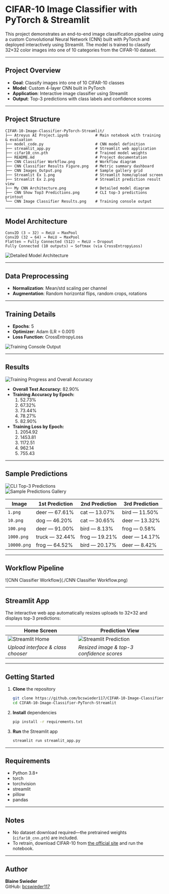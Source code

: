 # CIFAR-10 Image Classifier with PyTorch & Streamlit

This project demonstrates an end-to-end image classification pipeline using a custom Convolutional Neural Network (CNN) built with PyTorch and deployed interactively using Streamlit. The model is trained to classify 32×32 color images into one of 10 categories from the CIFAR-10 dataset.

---

## Project Overview

* **Goal**: Classify images into one of 10 CIFAR-10 classes  
* **Model**: Custom 4-layer CNN built in PyTorch  
* **Application**: Interactive image classifier using Streamlit  
* **Output**: Top-3 predictions with class labels and confidence scores  

---

## Project Structure

    CIFAR-10-Image-Classifier-PyTorch-Streamlit/
    ├── Atreyus AI Project.ipynb            # Main notebook with training & evaluation
    ├── model_code.py                       # CNN model definition
    ├── streamlit_app.py                    # Streamlit web application
    ├── cifar10_cnn.pth                     # Trained model weights
    ├── README.md                           # Project documentation
    ├── CNN Classifier Workflow.png         # Workflow diagram
    ├── CNN Classifier Results Figure.png   # Metric summary dashboard
    ├── CNN Images_Output.png               # Sample gallery grid
    ├── Streamlit Ex 1.png                  # Streamlit home/upload screen
    ├── Streamlit Ex 2.png                  # Streamlit prediction result view
    ├── My CNN Architecture.png             # Detailed model diagram
    ├── CNN Show Top3 Predictions.png       # CLI top-3 predictions printout
    └── CNN Image Classifier Results.png    # Training console output

---

## Model Architecture

    Conv2D (3 → 32) → ReLU → MaxPool  
    Conv2D (32 → 64) → ReLU → MaxPool  
    Flatten → Fully Connected (512) → ReLU → Dropout  
    Fully Connected (10 outputs) → Softmax (via CrossEntropyLoss)

![Detailed Model Architecture](./My%20CNN%20Architecture.png)

---

## Data Preprocessing

* **Normalization**: Mean/std scaling per channel  
* **Augmentation**: Random horizontal flips, random crops, rotations  

---

## Training Details

* **Epochs**: 5  
* **Optimizer**: Adam (LR = 0.001)  
* **Loss Function**: CrossEntropyLoss  

![Training Console Output](./CNN%20Image%20Classifier%20Results.png)

---

## Results

![Training Progress and Overall Accuracy](./CNN%20Classifier%20Results%20Figure.png)

* **Overall Test Accuracy:** 82.90%  
* **Training Accuracy by Epoch:**  
    1. 52.73%  
    2. 67.32%  
    3. 73.44%  
    4. 78.27%  
    5. 82.90%  
* **Training Loss by Epoch:**  
    1. 2054.92  
    2. 1453.81  
    3. 1172.51  
    4. 962.14  
    5. 755.43  

---

## Sample Predictions

![CLI Top-3 Predictions](./CNN%20Show%20Top3%20Predictions.png)  
![Sample Predictions Gallery](./CNN%20Images_Output.png)

| Image       | 1st Prediction   | 2nd Prediction  | 3rd Prediction |
| ----------- | ---------------- | --------------- | -------------- |
| `1.png`     | deer — 67.61%    | cat — 13.07%    | bird — 11.50%  |
| `10.png`    | dog — 46.20%     | cat — 30.65%    | deer — 13.32%  |
| `100.png`   | deer — 91.00%    | bird — 8.13%    | frog — 0.58%   |
| `1000.png`  | truck — 32.44%   | frog — 19.21%   | deer — 14.17%  |
| `10000.png` | frog — 64.52%    | bird — 20.17%   | deer — 8.42%   |

---

## Workflow Pipeline

![CNN Classifier Workflow](./CNN Classifier Workflow.png)

---

## Streamlit App

The interactive web app automatically resizes uploads to 32×32 and displays top-3 predictions:

| Home Screen                                 | Prediction View                                    |
| ------------------------------------------- | -------------------------------------------------- |
| ![Streamlit Home](./Streamlit%20Ex%201.png) | ![Streamlit Prediction](./Streamlit%20Ex%202.png)  |
| *Upload interface & class chooser*          | *Resized image & top-3 confidence scores*          |

---

## Getting Started

1. **Clone** the repository  
    ```bash
    git clone https://github.com/bcswieder117/CIFAR-10-Image-Classifier-PyTorch-Streamlit.git
    cd CIFAR-10-Image-Classifier-PyTorch-Streamlit
    ```

2. **Install** dependencies  

    ```bash
    pip install -r requirements.txt
    ```

3. **Run** the Streamlit app  

    ```bash
    streamlit run streamlit_app.py
    ```

---

## Requirements

* Python 3.8+  
* torch  
* torchvision  
* streamlit  
* pillow  
* pandas  

---

## Notes

* No dataset download required—the pretrained weights (`cifar10_cnn.pth`) are included.  
* To retrain, download CIFAR-10 from [the official site](https://www.cs.toronto.edu/~kriz/cifar.html) and run the notebook.  

---

## Author

**Blaine Swieder**  
GitHub: [bcswieder117](https://github.com/bcswieder117)
